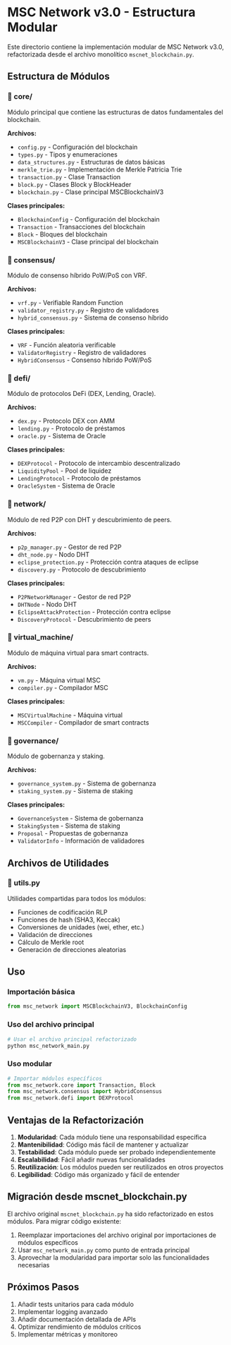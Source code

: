 # MSC Network v3.0 - Estructura Modular

Este directorio contiene la implementación modular de MSC Network v3.0, refactorizada desde el archivo monolítico `mscnet_blockchain.py`.

## Estructura de Módulos

### 📁 core/
Módulo principal que contiene las estructuras de datos fundamentales del blockchain.

**Archivos:**
- `config.py` - Configuración del blockchain
- `types.py` - Tipos y enumeraciones
- `data_structures.py` - Estructuras de datos básicas
- `merkle_trie.py` - Implementación de Merkle Patricia Trie
- `transaction.py` - Clase Transaction
- `block.py` - Clases Block y BlockHeader
- `blockchain.py` - Clase principal MSCBlockchainV3

**Clases principales:**
- `BlockchainConfig` - Configuración del blockchain
- `Transaction` - Transacciones del blockchain
- `Block` - Bloques del blockchain
- `MSCBlockchainV3` - Clase principal del blockchain

### 📁 consensus/
Módulo de consenso híbrido PoW/PoS con VRF.

**Archivos:**
- `vrf.py` - Verifiable Random Function
- `validator_registry.py` - Registro de validadores
- `hybrid_consensus.py` - Sistema de consenso híbrido

**Clases principales:**
- `VRF` - Función aleatoria verificable
- `ValidatorRegistry` - Registro de validadores
- `HybridConsensus` - Consenso híbrido PoW/PoS

### 📁 defi/
Módulo de protocolos DeFi (DEX, Lending, Oracle).

**Archivos:**
- `dex.py` - Protocolo DEX con AMM
- `lending.py` - Protocolo de préstamos
- `oracle.py` - Sistema de Oracle

**Clases principales:**
- `DEXProtocol` - Protocolo de intercambio descentralizado
- `LiquidityPool` - Pool de liquidez
- `LendingProtocol` - Protocolo de préstamos
- `OracleSystem` - Sistema de Oracle

### 📁 network/
Módulo de red P2P con DHT y descubrimiento de peers.

**Archivos:**
- `p2p_manager.py` - Gestor de red P2P
- `dht_node.py` - Nodo DHT
- `eclipse_protection.py` - Protección contra ataques de eclipse
- `discovery.py` - Protocolo de descubrimiento

**Clases principales:**
- `P2PNetworkManager` - Gestor de red P2P
- `DHTNode` - Nodo DHT
- `EclipseAttackProtection` - Protección contra eclipse
- `DiscoveryProtocol` - Descubrimiento de peers

### 📁 virtual_machine/
Módulo de máquina virtual para smart contracts.

**Archivos:**
- `vm.py` - Máquina virtual MSC
- `compiler.py` - Compilador MSC

**Clases principales:**
- `MSCVirtualMachine` - Máquina virtual
- `MSCCompiler` - Compilador de smart contracts

### 📁 governance/
Módulo de gobernanza y staking.

**Archivos:**
- `governance_system.py` - Sistema de gobernanza
- `staking_system.py` - Sistema de staking

**Clases principales:**
- `GovernanceSystem` - Sistema de gobernanza
- `StakingSystem` - Sistema de staking
- `Proposal` - Propuestas de gobernanza
- `ValidatorInfo` - Información de validadores

## Archivos de Utilidades

### 📄 utils.py
Utilidades compartidas para todos los módulos:
- Funciones de codificación RLP
- Funciones de hash (SHA3, Keccak)
- Conversiones de unidades (wei, ether, etc.)
- Validación de direcciones
- Cálculo de Merkle root
- Generación de direcciones aleatorias

## Uso

### Importación básica
```python
from msc_network import MSCBlockchainV3, BlockchainConfig
```

### Uso del archivo principal
```python
# Usar el archivo principal refactorizado
python msc_network_main.py
```

### Uso modular
```python
# Importar módulos específicos
from msc_network.core import Transaction, Block
from msc_network.consensus import HybridConsensus
from msc_network.defi import DEXProtocol
```

## Ventajas de la Refactorización

1. **Modularidad**: Cada módulo tiene una responsabilidad específica
2. **Mantenibilidad**: Código más fácil de mantener y actualizar
3. **Testabilidad**: Cada módulo puede ser probado independientemente
4. **Escalabilidad**: Fácil añadir nuevas funcionalidades
5. **Reutilización**: Los módulos pueden ser reutilizados en otros proyectos
6. **Legibilidad**: Código más organizado y fácil de entender

## Migración desde mscnet_blockchain.py

El archivo original `mscnet_blockchain.py` ha sido refactorizado en estos módulos. Para migrar código existente:

1. Reemplazar importaciones del archivo original por importaciones de módulos específicos
2. Usar `msc_network_main.py` como punto de entrada principal
3. Aprovechar la modularidad para importar solo las funcionalidades necesarias

## Próximos Pasos

1. Añadir tests unitarios para cada módulo
2. Implementar logging avanzado
3. Añadir documentación detallada de APIs
4. Optimizar rendimiento de módulos críticos
5. Implementar métricas y monitoreo
